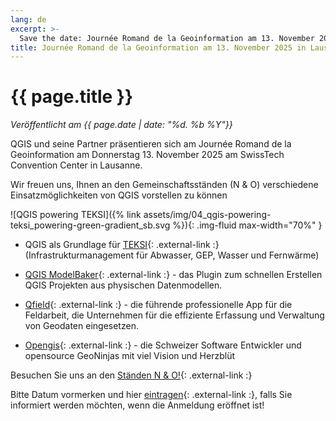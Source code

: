 ```yaml
---
lang: de
excerpt: >-
  Save the date: Journée Romand de la Geoinformation am 13. November 2025 in Lausanne statt.
title: Journée Romand de la Geoinformation am 13. November 2025 in Lausanne
---
```


# {{ page.title }}

*Veröffentlicht am {{ page.date | date: "%d. %b %Y"}}*

QGIS und seine Partner präsentieren sich am Journée Romand de la Geoinformation am Donnerstag 13. November 2025 am SwissTech Convention Center in Lausanne.

Wir freuen uns, Ihnen an den Gemeinschaftsständen (N & O) verschiedene Einsatzmöglichkeiten von QGIS vorstellen zu können


![QGIS powering TEKSI]({% link assets/img/04_qgis-powering-teksi_powering-green-gradient_sb.svg %}){: .img-fluid max-width="70%" }

- QGIS als Grundlage für [TEKSI](https://www.teksi.ch){: .external-link :} (Infrastrukturmanagement für Abwasser, GEP, Wasser und Fernwärme)

- [QGIS ModelBaker](https://www.qgis.ch/de/themen/){: .external-link :} - das Plugin zum schnellen Erstellen QGIS Projekten aus physischen Datenmodellen.

- [Qfield](https://www.qfield.org){: .external-link :} - die führende professionelle App für die Feldarbeit, die Unternehmen für die effiziente Erfassung und Verwaltung von Geodaten eingesetzen.

- [Opengis](https://www.opengis.ch){: .external-link :} - die Schweizer Software Entwickler und opensource GeoNinjas mit viel Vision und Herzblüt 


Besuchen Sie uns an den [Ständen N & O!](https://georomandie.com/espace-exposants){: .external-link :}

Bitte Datum vormerken und hier [eintragen](https://georomandie.com/inscription){: .external-link :}, falls Sie informiert werden möchten, wenn die Anmeldung eröffnet ist!


